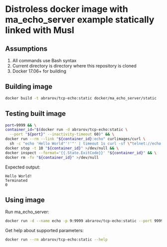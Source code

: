 # Distroless docker image with ma_echo_server example statically linked with Musl

## Assumptions

1. All commands use Bash syntax
1. Current directory is directory where this repository is cloned
1. Docker 17.06+ for building

## Building image

```bash
docker build -t abrarov/tcp-echo:static docker/ma_echo_server/static
```

## Testing built image

```bash
port=9999 && \
container_id="$(docker run -d abrarov/tcp-echo:static \
  --port "${port}" --inactivity-timeout 60)" && \
docker run --rm --link "${container_id}:echo" curlimages/curl \
  sh -c "echo 'Hello World"'!'"' | timeout 1s curl -sf \"telnet://echo:${port}\" || true" && \
docker stop -t 10 "${container_id}" >/dev/null && \
docker inspect --format='{{.State.ExitCode}}' "${container_id}" && \
docker rm -fv "${container_id}" >/dev/null
```

Expected output:

```text
Hello World!
Terminated
0
```

## Using image

Run ma_echo_server:

```bash
docker run -d --name echo -p 9:9999 abrarov/tcp-echo:static --port 9999 --inactivity-timeout 300
```

Get help about supported parameters:

```bash
docker run --rm abrarov/tcp-echo:static --help
```
